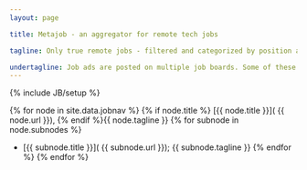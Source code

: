 ```yaml
---
layout: page

title: Metajob - an aggregator for remote tech jobs

tagline: Only true remote jobs - filtered and categorized by position and technology stack.

undertagline: Job ads are posted on multiple job boards. Some of these job ads are about a remote job. Some of them describe an onsite job. And they are written for humans, not for computers programs. Job ads are full of phrases like "remotely on Friday" or "occasional remote working" - which is not what we are searching for. So, the author has taken the time to teach a program how to recognize a true remote job. A simple keyword search does not return you a list of remote jobs. But... with a little bit of <a href="http://lucene.apache.org/" >Lucene</a> full text search magic it is possible to get the desired results. See below.
---
```

{% include JB/setup %}

{% for node in site.data.jobnav %}
{% if node.title %} [{{ node.title }}]( {{ node.url }}), {% endif %}{{ node.tagline }}
{% for subnode in node.subnodes %}
* [{{ subnode.title }}]( {{ subnode.url }}); {{ subnode.tagline }}
{% endfor %}
{% endfor %}

